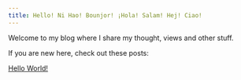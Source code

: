 ```yaml
---
title: Hello! Ni Hao! Bounjor! ¡Hola! Salam! Hej! Ciao!
---
```

Welcome to my blog where I share my thought, views and other stuff.

If you are new here, check out these posts:

[Hello World!](Hello%20World!.md)